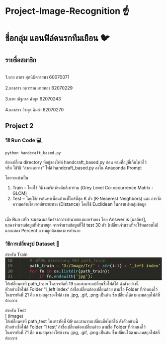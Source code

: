 # Project-Image-Recognition &#9757;
# ชื่อกลุ่ม แอนฟิล์ดนรกทีมเยือน &#128038;
## รายชื่อสมาชิก<br>
  <br>1.นาย ภากร ศุภนิมิตวาสนา 60070071<br />
  <br>2.นางสาว กชวรรณ  มาสทอง 62070229<br />
  <br>3.นาย ณัฐภาส คำผุด 62070243<br />
  <br>4.นางสาว วิชญา  ฉิมสา 62070270<br />
  
## Project 2
### วิธี Run Code &#128187;	
```
python handcraft_based.py
```

ต้องเปลี่ยน directory ที่อยู่ของไฟล์ handcraft_based.py ก่อน ตามที่อยู่ที่เก็บไฟล์ไว้ <br />
หรือ ใช้วิธี “ลากและวาง” ไฟล์ handcraft_based.py ลงใน Anaconda Prompt <br />

โดยจะแบ่งเป็น <br />
  1. Train - โดยใช้ วิธี เมทริกซ์ระดับสีเทาร่วม (Grey Level Co-occurrence Matrix : GLCM) <br />
  2. Test – โดยใช้การค้นหาเพื่อนบ้านที่ใกล้ที่สุด K ตัว (K-Neaerest Neighbors) และ การวัดความคล้ายโดยอาศัยระยะทาง (Distance) โดยใช้ Euclidean ในการแบ่งกลุ่มข้อมูล <br />
<br>
เมื่อ Run เสร็จ จะแสดงผลลัพธ์จากการทำนายของแบบจำลอง โดย Answer is [ผลลัพธ์], <br />
แสดงจำนวนข้อมูลที่ทำนายถูก จากจำนวนข้อมูลที่ใช้ test 30 ตัว (เปลี่ยนจำนวนที่จะใช้ทดสอบได้) <br />
และแสดง Percent ความถูกต้องของการทำนาย <br />

### วิธีการเปลี่ยนรูป Dataset &#128190;
สำหรับ Train <br />
![path_train](https://github.com/Witchaya270/Project-Image-Recognition/blob/main/image_foreREADME/%E0%B9%80%E0%B8%9B%E0%B8%A5%E0%B8%B5%E0%B9%88%E0%B8%A2%E0%B8%99%20path_train.png?raw=true) <br />
ให้เปลี่ยนค่าที่ path_train ในบรรทัดที่ 19 และสามารถเปลี่ยนชื่อไฟล์ได้ ดังตัวอย่างนี้ <br />
ตัวอย่างชื่อไฟล์ Folder '1_left index' ถ้าชื่อเปลี่ยนต้องเปลี่ยนด้วย ตามชื่อ Folder ที่กำหนดไว้ <br />
ในบรรทัดที่ 21 คือ นามสกุลของไฟล์ เช่น .jpg, .gif, .png เป็นต้น ซึ่งเปลี่ยนได้ตามนามสกุลไฟล์ที่ต้องการ <br />

สำหรับ Test <br />
! (image) <br />
ให้เปลี่ยนค่าที่ path_test ในบรรทัดที่ 69 และสามารถเปลี่ยนชื่อไฟล์ได้ ดังตัวอย่างนี้ <br />
ตัวอย่างชื่อไฟล์ Folder '1 test' ถ้าชื่อเปลี่ยนต้องเปลี่ยนด้วย ตามชื่อ Folder ที่กำหนดไว้ <br />
ในบรรทัดที่ 71 คือ นามสกุลของไฟล์ เช่น .jpg, .gif, .png เป็นต้น ซึ่งเปลี่ยนได้ตามนามสกุลไฟล์ที่ต้องการ <br />

